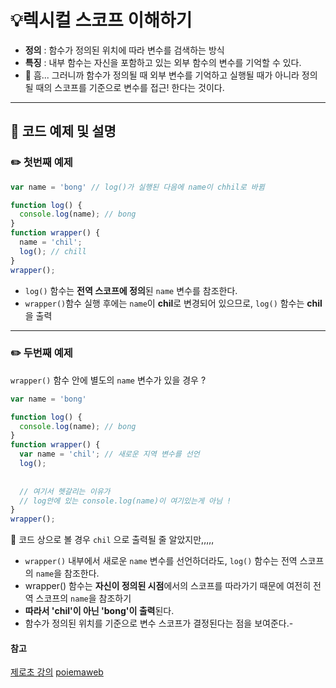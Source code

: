 # 💡렉시컬 스코프 이해하기
- **정의** : 함수가 정의된 위치에 따라 변수를 검색하는 방식
- **특징** : 내부 함수는 자신을 포함하고 있는 외부 함수의 변수를 기억할 수 있다.
- 🌚 흠... 그러니까 함수가 정의될 때 외부 변수를 기억하고 실행될 때가 아니라 정의될 때의 스코프를 기준으로 변수를 접근! 한다는 것이다.

***
## 🚀 코드 예제 및 설명
### ✏️ 첫번째 예제

```javascript
var name = 'bong' // log()가 실행된 다음에 name이 chhil로 바뀜

function log() {
  console.log(name); // bong
}
function wrapper() {
  name = 'chil';
  log(); // chill
}
wrapper();
```
- `log()` 함수는 **전역 스코프에 정의**된 `name` 변수를 참조한다.
- `wrapper()`함수 실행 후에는 `name`이 **chil**로 변경되어 있으므로, `log()` 함수는 **chil**을 출력

***
### ✏️ 두번째 예제
`wrapper()` 함수 안에 별도의 `name` 변수가 있을 경우 ?

```javascript
var name = 'bong'

function log() {
  console.log(name); // bong
}
function wrapper() {
  var name = 'chil'; // 새로운 지역 변수를 선언
  log();
  
  
  // 여기서 헷갈리는 이유가 
  // log안에 있는 console.log(name)이 여기있는게 아님 !
}
wrapper();
```
🌚 코드 상으로 볼 경우 `chil` 으로 출력될 줄 알았지만,,,,,
- `wrapper()` 내부에서 새로운 `name` 변수를 선언하더라도, `log()` 함수는 전역 스코프의 `name`을 참조한다.
- wrapper() 함수는 **자신이 정의된 시점**에서의 스코프를 따라가기 때문에 여전히 전역 스코프의 `name`을 참조하기
- **따라서 'chil'이 아닌 'bong'이 출력**된다. 
- 함수가 정의된 위치를 기준으로 변수 스코프가 결정된다는 점을 보여준다.- 


#### 참고
[제로초 강의](https://www.youtube.com/watch?v=jVP4fFtSvsg)
[poiemaweb](https://poiemaweb.com/js-scope#7-%EB%A0%89%EC%8B%9C%EC%BB%AC-%EC%8A%A4%EC%BD%94%ED%94%84)